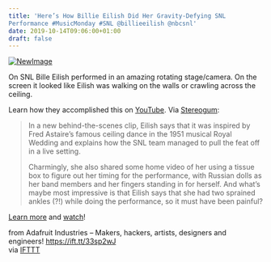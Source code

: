 ```yaml
---
title: 'Here’s How Billie Eilish Did Her Gravity-Defying SNL
Performance #MusicMonday #SNL @billieeilish @nbcsnl'
date: 2019-10-14T09:06:00+01:00
draft: false
---
```


[![NewImage](https://cdn-blog.adafruit.com/uploads/2019/10/NewImage-15.png "NewImage.png")](https://www.stereogum.com/2059940/billie-eilish-saturday-night-live-explanation-performance/video/)

On SNL Bille Eilish performed in an amazing rotating stage/camera. On the screen it looked like Eilish was walking on the walls or crawling across the ceiling.

Learn how they accomplished this on [YouTube](https://youtu.be/an76NRrV-zQ). Via [Stereogum](https://www.stereogum.com/2059940/billie-eilish-saturday-night-live-explanation-performance/video/):

> In a new behind-the-scenes clip, Eilish says that it was inspired by Fred Astaire’s famous ceiling dance in the 1951 musical Royal Wedding and explains how the SNL team managed to pull the feat off in a live setting.
> 
> Charmingly, she also shared some home video of her using a tissue box to figure out her timing for the performance, with Russian dolls as her band members and her fingers standing in for herself. And what’s maybe most impressive is that Eilish says that she had two sprained ankles (?!) while doing the performance, so it must have been painful?

[Learn more](https://www.stereogum.com/2059940/billie-eilish-saturday-night-live-explanation-performance/video/) and [watch](https://youtu.be/an76NRrV-zQ)!

  
  
from Adafruit Industries – Makers, hackers, artists, designers and engineers! https://ift.tt/33sp2wJ  
via [IFTTT](https://ifttt.com/?ref=da&site=blogger)